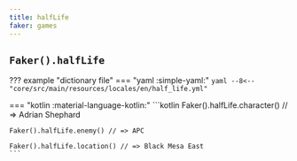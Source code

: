 ```yaml
---
title: halfLife
faker: games
---
```


## `Faker().halfLife`

??? example "dictionary file"
    === "yaml :simple-yaml:"
        ```yaml
        --8<-- "core/src/main/resources/locales/en/half_life.yml"
        ```

=== "kotlin :material-language-kotlin:"
    ```kotlin
    Faker().halfLife.character() // => Adrian Shephard

    Faker().halfLife.enemy() // => APC

    Faker().halfLife.location() // => Black Mesa East
    ```
